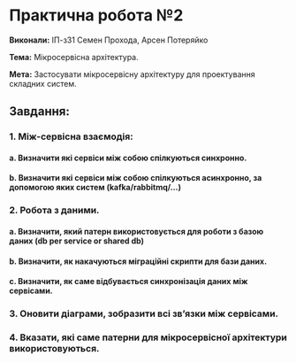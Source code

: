 # Практична робота №2

**Виконали:** ІП-з31 Семен Прохода, Арсен Потеряйко

**Тема:** Мікросервісна архітектура.

**Мета:** Застосувати мікросервісну архітектуру для проектування складних систем.

## Завдання:

### 1. Між-сервісна взаємодія:

#### a. Визначити які сервіси між собою спілкуються синхронно.

#### b. Визначити які сервіси між собою спілкуються асинхронно, за допомогою яких систем (kafka/rabbitmq/…)

### 2. Робота з даними.

#### a. Визначити, який патерн використовується для роботи з базою даних (db per service or shared db)

#### b. Визначити, як накачуються міграційні скрипти для бази даних.

#### c. Визначити, як саме відбувається синхронізація даних між сервісами.

### 3. Оновити діаграми, зобразити всі зв’язки між сервісами.

### 4. Вказати, які саме патерни для мікросервісної архітектури використовуються.
